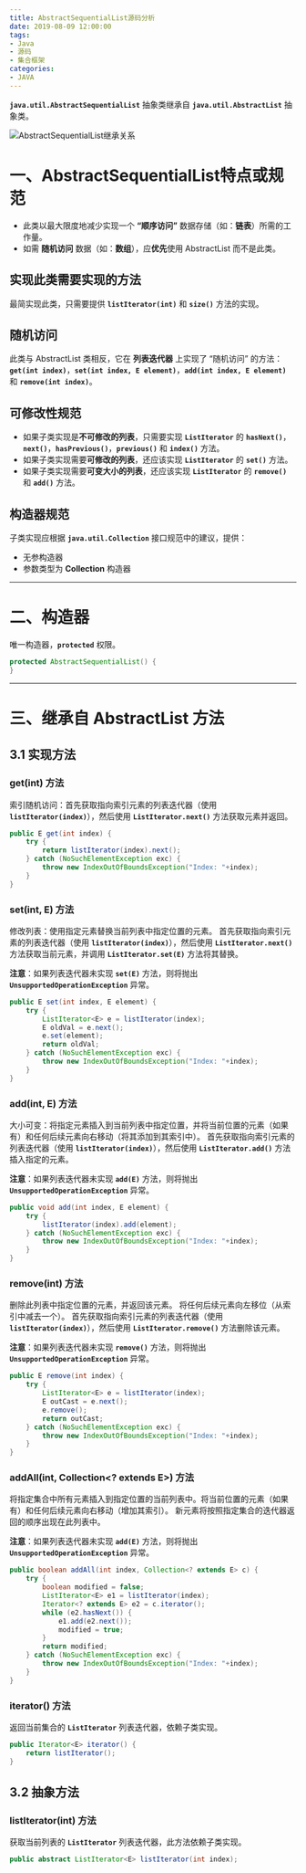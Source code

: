 ```yaml
---
title: AbstractSequentialList源码分析
date: 2019-08-09 12:00:00
tags:
- Java
- 源码
- 集合框架
categories:
- JAVA
---
```


**`java.util.AbstractSequentialList`** 抽象类继承自 **`java.util.AbstractList`** 抽象类。

![AbstractSequentialList继承关系](/images/javase/AbstractSequentialList-source-analysis/AbstractSequentialList1.png "AbstractSequentialList继承关系")

# 一、AbstractSequentialList特点或规范

- 此类以最大限度地减少实现一个 **“顺序访问”** 数据存储（如：**链表**）所需的工作量。
- 如需 **随机访问** 数据（如：**数组**），应**优先**使用 AbstractList 而不是此类。

## 实现此类需要实现的方法

最简实现此类，只需要提供 **`listIterator(int)`** 和 **`size()`** 方法的实现。

## 随机访问

此类与 AbstractList 类相反，它在 **列表迭代器** 上实现了 “随机访问” 的方法：**`get(int index)`**，**`set(int index, E element)`**，**`add(int index, E element)`** 和 **`remove(int index)`**。

## 可修改性规范

- 如果子类实现是**不可修改的列表**，只需要实现 **`ListIterator`** 的 **`hasNext()`**，**`next()`**，**`hasPrevious()`**，**`previous()`** 和 **`index()`** 方法。
- 如果子类实现需要**可修改的列表**，还应该实现 **`ListIterator`** 的 **`set()`** 方法。
- 如果子类实现需要**可变大小的列表**，还应该实现 **`ListIterator`** 的 **`remove()`** 和 **`add()`** 方法。

## 构造器规范

子类实现应根据 **`java.util.Collection`** 接口规范中的建议，提供：
- 无参构造器
- 参数类型为 **Collection** 构造器

---

# 二、构造器

唯一构造器，**`protected`** 权限。
```java
protected AbstractSequentialList() {
}
```

---

# 三、继承自 AbstractList 方法

## 3.1 实现方法

### get(int) 方法

索引随机访问：首先获取指向索引元素的列表迭代器（使用 **`listIterator(index)`**），然后使用 **`ListIterator.next()`** 方法获取元素并返回。
```java
public E get(int index) {
    try {
        return listIterator(index).next();
    } catch (NoSuchElementException exc) {
        throw new IndexOutOfBoundsException("Index: "+index);
    }
}
```

### set(int, E) 方法

修改列表：使用指定元素替换当前列表中指定位置的元素。
首先获取指向索引元素的列表迭代器（使用 **`listIterator(index)`**），然后使用 **`ListIterator.next()`** 方法获取当前元素，并调用 **`ListIterator.set(E)`** 方法将其替换。

**注意**：如果列表迭代器未实现 **`set(E)`** 方法，则将抛出 **`UnsupportedOperationException`** 异常。
```java
public E set(int index, E element) {
    try {
        ListIterator<E> e = listIterator(index);
        E oldVal = e.next();
        e.set(element);
        return oldVal;
    } catch (NoSuchElementException exc) {
        throw new IndexOutOfBoundsException("Index: "+index);
    }
}
```

### add(int, E) 方法

大小可变：将指定元素插入到当前列表中指定位置，并将当前位置的元素（如果有）和任何后续元素向右移动（将其添加到其索引中）。
首先获取指向索引元素的列表迭代器（使用 **`listIterator(index)`**），然后使用 **`ListIterator.add()`** 方法插入指定的元素。

**注意**：如果列表迭代器未实现 **`add(E)`** 方法，则将抛出 **`UnsupportedOperationException`** 异常。
```java
public void add(int index, E element) {
    try {
        listIterator(index).add(element);
    } catch (NoSuchElementException exc) {
        throw new IndexOutOfBoundsException("Index: "+index);
    }
}
```

### remove(int) 方法


删除此列表中指定位置的元素，并返回该元素。
将任何后续元素向左移位（从索引中减去一个）。
首先获取指向索引元素的列表迭代器（使用 **`listIterator(index)`**），然后使用 **`ListIterator.remove()`** 方法删除该元素。

**注意**：如果列表迭代器未实现 **`remove()`** 方法，则将抛出 **`UnsupportedOperationException`** 异常。
```java
public E remove(int index) {
    try {
        ListIterator<E> e = listIterator(index);
        E outCast = e.next();
        e.remove();
        return outCast;
    } catch (NoSuchElementException exc) {
        throw new IndexOutOfBoundsException("Index: "+index);
    }
}
```

### addAll(int, Collection<? extends E>) 方法

将指定集合中所有元素插入到指定位置的当前列表中。将当前位置的元素（如果有）和任何后续元素向右移动（增加其索引）。
新元素将按照指定集合的​​迭代器返回的顺序出现在此列表中。

**注意**：如果列表迭代器未实现 **`add(E)`** 方法，则将抛出 **`UnsupportedOperationException`** 异常。
```java
public boolean addAll(int index, Collection<? extends E> c) {
    try {
        boolean modified = false;
        ListIterator<E> e1 = listIterator(index);
        Iterator<? extends E> e2 = c.iterator();
        while (e2.hasNext()) {
            e1.add(e2.next());
            modified = true;
        }
        return modified;
    } catch (NoSuchElementException exc) {
        throw new IndexOutOfBoundsException("Index: "+index);
    }
}
```

### iterator() 方法

返回当前集合的 **`ListIterator`** 列表迭代器，依赖子类实现。
```java
public Iterator<E> iterator() {
    return listIterator();
}
```

## 3.2 抽象方法

### listIterator(int) 方法

获取当前列表的 **`ListIterator`** 列表迭代器，此方法依赖子类实现。
```java
public abstract ListIterator<E> listIterator(int index);
```
